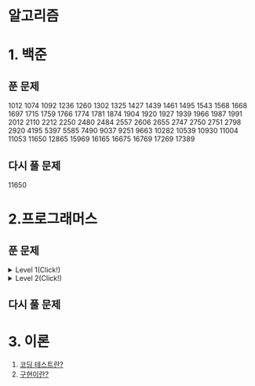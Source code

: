 # 알고리즘

# 1. 백준

## 푼 문제

1012 1074 1092 1236 1260 1302 1325 1427 1439 1461 1495 1543 1568 1668 1697 1715 1759 1766 1774 1781 1874 1904 1920 1927 1939 1966 1987 1991 2012 2110 2212 2250 2480 2484 2557 2606 2655 2747 2750 2751 2798 2920 4195 5397 5585 7490 9037 9251 9663 10282 10539 10930 11004 11053 11650 12865 15969 16165 16675 16769 17269 17389

## 다시 풀 문제

11650

# 2.프로그래머스

## 푼 문제
<details>
<summary> Level 1(Click!)</summary>
 <div markdown="1">  

    ****[로또의 최고 순위와 최저 순위2021 Dev-Matching: 웹 백엔드 개발자(상반기)**** 
    **9139명 완료**](https://programmers.co.kr/learn/courses/30/lessons/77484)

    ****[키패드 누르기2020 카카오 인턴십**** 
    **12613명 완료**](https://programmers.co.kr/learn/courses/30/lessons/67256)

    ****[크레인 인형뽑기 게임2019 카카오 개발자 겨울 인턴십**** 
    **20903명 완료**](https://programmers.co.kr/learn/courses/30/lessons/64061)

    ****[음양 더하기월간 코드 챌린지 시즌2**** 
    **9787명 완료**](https://programmers.co.kr/learn/courses/30/lessons/76501)

    ****[내적월간 코드 챌린지 시즌1**** 
    **12818명 완료**](https://programmers.co.kr/learn/courses/30/lessons/70128)

    ****[소수 만들기Summer/Winter Coding(~2018)**** 
    **11269명 완료**](https://programmers.co.kr/learn/courses/30/lessons/12977)

    ****[완주하지 못한 선수해시**** 
    **50817명 완료**](https://programmers.co.kr/learn/courses/30/lessons/42576)

    ****[K번째수정렬**** 
    **46145명 완료**](https://programmers.co.kr/learn/courses/30/lessons/42748)

    ****[모의고사완전탐색**** 
    **35807명 완료**](https://programmers.co.kr/learn/courses/30/lessons/42840)

    ****[체육복탐욕법(Greedy)**** 
    **25648명 완료**](https://programmers.co.kr/learn/courses/30/lessons/42862)

    ****[폰켓몬찾아라 프로그래밍 마에스터**** 
    **11197명 완료**](https://programmers.co.kr/learn/courses/30/lessons/1845)

    ****[실패율2019 KAKAO BLIND RECRUITMENT**** 
    **14629명 완료**](https://programmers.co.kr/learn/courses/30/lessons/42889)

    ****[약수의 개수와 덧셈월간 코드 챌린지 시즌2**** 
    **5825명 완료**](https://programmers.co.kr/learn/courses/30/lessons/77884)

    ****[3진법 뒤집기월간 코드 챌린지 시즌1**** 
    **10370명 완료**](https://programmers.co.kr/learn/courses/30/lessons/68935)

    ****[예산Summer/Winter Coding(~2018)**** 
    **14606명 완료**](https://programmers.co.kr/learn/courses/30/lessons/12982)

    ****[두 개 뽑아서 더하기월간 코드 챌린지 시즌1**** 
    **19379명 완료**](https://programmers.co.kr/learn/courses/30/lessons/68644)

    ****[2016년연습문제**** 
    **25103명 완료**](https://programmers.co.kr/learn/courses/30/lessons/12901)

    ****[[1차] 비밀지도2018 KAKAO BLIND RECRUITMENT**** 
    **14006명 완료**](https://programmers.co.kr/learn/courses/30/lessons/17681)

    ****[가운데 글자 가져오기연습문제**** 
    **32898명 완료**](https://programmers.co.kr/learn/courses/30/lessons/12903)

    ****[같은 숫자는 싫어연습문제**** 
    **23916명 완료**](https://programmers.co.kr/learn/courses/30/lessons/12906)

    ****[나누어 떨어지는 숫자 배열연습문제**** 
    **23620명 완료**](https://programmers.co.kr/learn/courses/30/lessons/12910)

    ****[두 정수 사이의 합연습문제**** 
    **29540명 완료**](https://programmers.co.kr/learn/courses/30/lessons/12912)

    ****[문자열 내 마음대로 정렬하기연습문제**** 
    **16594명 완료**](https://programmers.co.kr/learn/courses/30/lessons/12915)

    ****[문자열 내 p와 y의 개수연습문제**** 
    **23314명 완료**](https://programmers.co.kr/learn/courses/30/lessons/12916)

    ****[문자열 내림차순으로 배치하기연습문제**** 
    **20744명 완료**](https://programmers.co.kr/learn/courses/30/lessons/12917)

    ****[문자열 다루기 기본연습문제**** 
    **23846명 완료**](https://programmers.co.kr/learn/courses/30/lessons/12918)

    ****[서울에서 김서방 찾기연습문제**** 
    **26615명 완료**](https://programmers.co.kr/learn/courses/30/lessons/12919)

    ****[수박수박수박수박수박수?연습문제**** 
    **28179명 완료**](https://programmers.co.kr/learn/courses/30/lessons/12922)

    ****[문자열을 정수로 바꾸기연습문제**** 
    **25768명 완료**](https://programmers.co.kr/learn/courses/30/lessons/12925)

    ****[시저 암호연습문제**** 
    **16462명 완료**](https://programmers.co.kr/learn/courses/30/lessons/12926)

    ****[약수의 합연습문제**** 
    **24018명 완료**](https://programmers.co.kr/learn/courses/30/lessons/12928)

    ****[자릿수 더하기연습문제**** 
    **19647명 완료**](https://programmers.co.kr/learn/courses/30/lessons/12931)

    ****[자연수 뒤집어 배열로 만들기연습문제**** 
    **17816명 완료**](https://programmers.co.kr/learn/courses/30/lessons/12932)

    ****[정수 내림차순으로 배치하기연습문제**** 
    **16246명 완료**](https://programmers.co.kr/learn/courses/30/lessons/12933)

    ****[정수 제곱근 판별연습문제**** 
    **17558명 완료**](https://programmers.co.kr/learn/courses/30/lessons/12934)

    ****[제일 작은 수 제거하기연습문제**** 
    **17300명 완료**](https://programmers.co.kr/learn/courses/30/lessons/12935)

    ****[짝수와 홀수연습문제**** 
    **26031명 완료**](https://programmers.co.kr/learn/courses/30/lessons/12937)

    ****[콜라츠 추측연습문제**** 
    **18319명 완료**](https://programmers.co.kr/learn/courses/30/lessons/12943)

    ****[평균 구하기연습문제**** 
    **26285명 완료**](https://programmers.co.kr/learn/courses/30/lessons/12944)

    ****[하샤드 수연습문제**** 
    **19089명 완료**](https://programmers.co.kr/learn/courses/30/lessons/12947)

    ****[핸드폰 번호 가리기연습문제**** 
    **21812명 완료**](https://programmers.co.kr/learn/courses/30/lessons/12948)

    ****[행렬의 덧셈연습문제**** 
    **17664명 완료**](https://programmers.co.kr/learn/courses/30/lessons/12950)

    ****[x만큼 간격이 있는 n개의 숫자연습문제**** 
    **18398명 완료**](https://programmers.co.kr/learn/courses/30/lessons/12954)

    ****[직사각형 별찍기연습문제**** 
    **19837명 완료**](https://programmers.co.kr/learn/courses/30/lessons/12969)
</div>
</details>
<details>
<summary> Level 2(Click!)</summary>
 <div markdown="1">  

    ****[문자열 압축2020 KAKAO BLIND RECRUITMENT** 
    **14640명 완료**](https://programmers.co.kr/learn/courses/30/lessons/60057)

    ****[오픈채팅방2019 KAKAO BLIND RECRUITMENT** 
    **13230명 완료**](https://programmers.co.kr/learn/courses/30/lessons/42888)

    ****[124 나라의 숫자연습문제** 
    **14805명 완료**](https://programmers.co.kr/learn/courses/30/lessons/12899)

    ****[기능개발스택/큐** 
    **27834명 완료**](https://programmers.co.kr/learn/courses/30/lessons/42586)

    ****[타겟 넘버깊이/너비 우선 탐색(DFS/BFS)** 
    **21889명 완료**](https://programmers.co.kr/learn/courses/30/lessons/43165)

    ****[메뉴 리뉴얼2021 KAKAO BLIND RECRUITMENT** 
    **5689명 완료**](https://programmers.co.kr/learn/courses/30/lessons/72411)

    ****[괄호 변환2020 KAKAO BLIND RECRUITMENT** 
    **9899명 완료**](https://programmers.co.kr/learn/courses/30/lessons/60058)
</div>
</details>

## 다시 풀 문제

# 3. 이론

1. [코딩 테스트란?](https://github.com/RyuJungSik/Algorithm/blob/master/%EC%9D%B4%EB%A1%A0/01%20%EC%BD%94%EB%94%A9%20%ED%85%8C%EC%8A%A4%ED%8A%B8%EB%9E%80.md)
2. [구현이란?](https://github.com/RyuJungSik/Algorithm/blob/master/%EC%9D%B4%EB%A1%A0/01%20%EC%BD%94%EB%94%A9%20%ED%85%8C%EC%8A%A4%ED%8A%B8%EB%9E%80.md)
